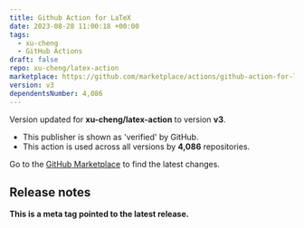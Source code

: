 ```yaml
---
title: Github Action for LaTeX
date: 2023-08-28 11:00:18 +00:00
tags:
  - xu-cheng
  - GitHub Actions
draft: false
repo: xu-cheng/latex-action
marketplace: https://github.com/marketplace/actions/github-action-for-latex
version: v3
dependentsNumber: 4,086
---
```



Version updated for **xu-cheng/latex-action** to version **v3**.
- This publisher is shown as 'verified' by GitHub.
- This action is used across all versions by **4,086** repositories.

Go to the [GitHub Marketplace](https://github.com/marketplace/actions/github-action-for-latex) to find the latest changes.

## Release notes

**This is a meta tag pointed to the latest release.**
